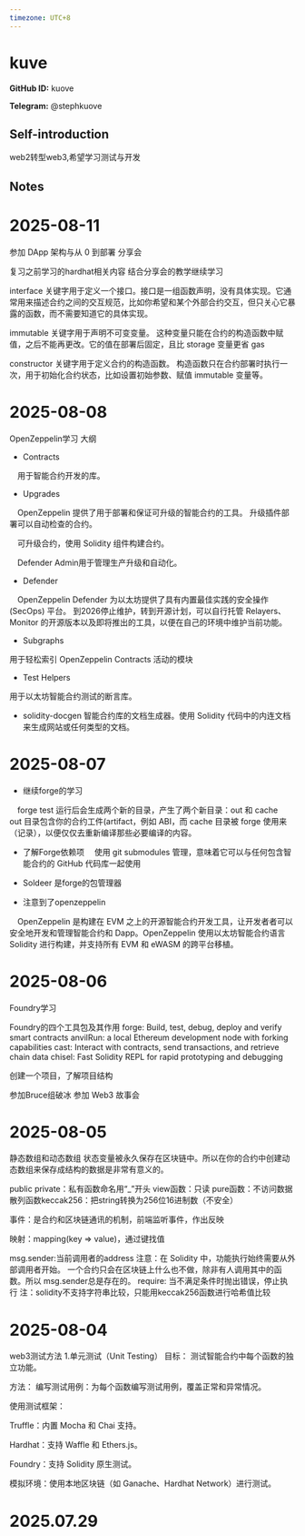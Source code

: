 ```yaml
---
timezone: UTC+8
---
```


# kuve

**GitHub ID:** kuove

**Telegram:** @stephkuove

## Self-introduction

web2转型web3,希望学习测试与开发

## Notes

<!-- Content_START -->
# 2025-08-11

参加 DApp 架构与从 0 到部署 分享会

复习之前学习的hardhat相关内容
结合分享会的教学继续学习

interface 关键字用于定义一个接口。接口是一组函数声明，没有具体实现。它通常用来描述合约之间的交互规范，比如你希望和某个外部合约交互，但只关心它暴露的函数，而不需要知道它的具体实现。

immutable 关键字用于声明不可变变量。
这种变量只能在合约的构造函数中赋值，之后不能再更改。它的值在部署后固定，且比 storage 变量更省 gas

constructor 关键字用于定义合约的构造函数。
构造函数只在合约部署时执行一次，用于初始化合约状态，比如设置初始参数、赋值 immutable 变量等。

# 2025-08-08

OpenZeppelin学习
大纲
- Contracts

&emsp;用于智能合约开发的库。
- Upgrades

&emsp;OpenZeppelin 提供了用于部署和保证可升级的智能合约的工具。
升级插件部署可以自动检查的合约。

&emsp;可升级合约，使用 Solidity 组件构建合约。

&emsp;Defender Admin用于管理生产升级和自动化。

- Defender

&emsp;OpenZeppelin Defender 为以太坊提供了具有内置最佳实践的安全操作(SecOps) 平台。
到2026停止维护，转到开源计划，可以自行托管 Relayers、Monitor 的开源版本以及即将推出的工具，以便在自己的环境中维护当前功能。

- Subgraphs

用于轻松索引 OpenZeppelin Contracts 活动的模块

- Test Helpers

用于以太坊智能合约测试的断言库。

- solidity-docgen
智能合约库的文档生成器。使用 Solidity 代码中的内连文档来生成网站或任何类型的文档。

# 2025-08-07

- 继续forge的学习

&emsp;forge test 运行后会生成两个新的目录，产生了两个新目录：out 和 cache
&emsp;out 目录包含你的合约工件(artifact，例如 ABI，而 cache 目录被 forge 使用来（记录），以便仅仅去重新编译那些必要编译的内容。

- 了解Forge依赖项
&emsp;使用 git submodules 管理，意味着它可以与任何包含智能合约的 GitHub 代码库一起使用

- Soldeer 是forge的包管理器

- 注意到了openzeppelin

&emsp;OpenZeppelin 是构建在 EVM 之上的开源智能合约开发工具，让开发者者可以安全地开发和管理智能合约和 Dapp。OpenZeppelin 使用以太坊智能合约语言 Solidity 进行构建，并支持所有 EVM 和 eWASM 的跨平台移植。

# 2025-08-06

Foundry学习

Foundry的四个工具包及其作用
forge:       Build, test, debug, deploy and verify smart contracts
anvilRun: a local Ethereum development node with forking capabilities
cast:        Interact with contracts, send transactions, and retrieve chain data
chisel:      Fast Solidity REPL for rapid prototyping and debugging

创建一个项目，了解项目结构

参加Bruce组破冰
参加 Web3 故事会

# 2025-08-05

静态数组和动态数组
状态变量被永久保存在区块链中。所以在你的合约中创建动态数组来保存成结构的数据是非常有意义的。

public
private：私有函数命名用“_”开头
view函数：只读
pure函数：不访问数据
散列函数keccak256：把string转换为256位16进制数（不安全）

事件：是合约和区块链通讯的机制，前端监听事件，作出反映

映射：mapping(key => value)，通过键找值

msg.sender:当前调用者的address
注意：在 Solidity 中，功能执行始终需要从外部调用者开始。 一个合约只会在区块链上什么也不做，除非有人调用其中的函数。所以 msg.sender总是存在的。
require: 当不满足条件时抛出错误，停止执行
注：solidity不支持字符串比较，只能用keccak256函数进行哈希值比较

# 2025-08-04

web3测试方法
1.单元测试（Unit Testing）
目标：
测试智能合约中每个函数的独立功能。

方法：
编写测试用例：为每个函数编写测试用例，覆盖正常和异常情况。

使用测试框架：

Truffle：内置 Mocha 和 Chai 支持。

Hardhat：支持 Waffle 和 Ethers.js。

Foundry：支持 Solidity 原生测试。

模拟环境：使用本地区块链（如 Ganache、Hardhat Network）进行测试。


# 2025.07.29


<!-- Content_END -->
